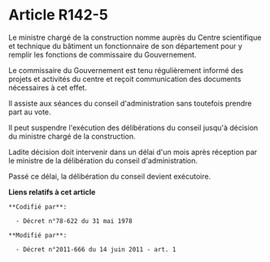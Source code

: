 # Article R142-5

Le ministre chargé de la construction nomme auprès du Centre scientifique et technique du bâtiment un fonctionnaire de son
département pour y remplir les fonctions de commissaire du Gouvernement. 

Le commissaire du Gouvernement est tenu régulièrement informé des projets et activités du centre et reçoit communication des
documents nécessaires à cet effet. 

Il assiste aux séances du conseil d'administration sans toutefois prendre part au vote. 

Il peut suspendre l'exécution des délibérations du conseil jusqu'à décision du ministre chargé de la construction. 

Ladite décision doit intervenir dans un délai d'un mois après réception par le ministre de la délibération du conseil
d'administration. 

Passé ce délai, la délibération du conseil devient exécutoire.

**Liens relatifs à cet article**

	**Codifié par**:

	  - Décret n°78-622 du 31 mai 1978

	**Modifié par**:

	  - Décret n°2011-666 du 14 juin 2011 - art. 1
